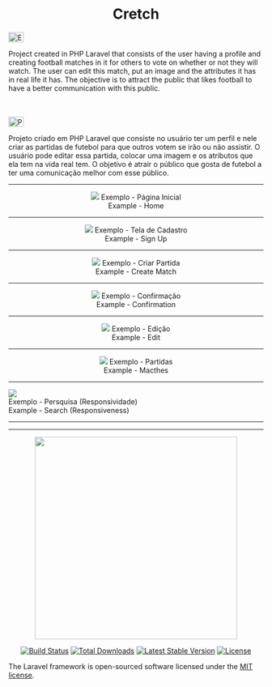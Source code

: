 <h1 align="center">Cretch</h1>
<img src="https://ak.picdn.net/shutterstock/videos/1022906356/thumb/1.jpg?ip=x480" height="20" width="30" style="max-width:100%;" title="English">
<p text-alingn="justify">Project created in PHP Laravel that consists of the user having a profile and creating football matches in it for others to vote on whether or not they will watch. The user can edit this match, put an image and the attributes it has in real life it has. The objective is to attract the public that likes football to have a better communication with this public.</p>
<br><br>
<img src="https://upload.wikimedia.org/wikipedia/commons/2/2d/Portugal_flag_300.png" height="20" width="30" style="max-width:100%;" title="Português">
<p text-alingn="justify">Projeto criado em PHP Laravel que consiste no usuário ter um perfil e nele criar as partidas de futebol para que outros votem se irão ou não assistir. O usuário pode editar essa partida, colocar uma imagem e os atributos que ela tem na vida real tem. O objetivo é atrair o público que gosta de futebol a ter uma comunicação melhor com esse público.</p>

<hr>
<div align="center">
<img src="https://user-images.githubusercontent.com/70069239/129370744-468a5ea3-c8a0-4ef0-ad32-eced85a0f12f.png"/>
<label>Exemplo - Página Inicial</label><br>
<label>Example - Home</label>
<hr>

<img src="https://user-images.githubusercontent.com/70069239/129371316-d3ffd51c-0e43-4a2f-b83b-acfef58c3fbf.png"/>
<label>Exemplo - Tela de Cadastro</label><br>
<label>Example - Sign Up</label>
<hr>

<img src="https://user-images.githubusercontent.com/70069239/129371598-0760cf8f-33de-4b69-8244-bbad63e286b7.png"/>
<label>Exemplo - Criar Partida</label><br>
<label>Example - Create Match</label>
<hr>

<img src="https://user-images.githubusercontent.com/70069239/129371452-d12326f3-b651-4d21-9c5c-48c0dcd9992f.png"/>
<label>Exemplo - Confirmação</label><br>
<label>Example - Confirmation</label>
<hr>

<img src="https://user-images.githubusercontent.com/70069239/129371685-b44e7e56-6638-4373-a525-a6a1a5e5833e.png"/>
<label>Exemplo - Edição</label><br>
<label>Example - Edit</label>
<hr>

<img src="https://user-images.githubusercontent.com/70069239/129371773-b5ffc721-4f25-46c0-b879-cefdb25c69b9.png"/>
<label>Exemplo - Partidas</label><br>
<label>Example - Macthes</label>
<hr>
</div>
    
<img src="https://user-images.githubusercontent.com/70069239/129371754-00e4f25d-1db5-4cc2-b3bc-14dd25bdae06.png"/><br>
<label>Exemplo - Persquisa (Responsividade)</label><br>
<label>Example - Search (Responsiveness)</label>
<hr>


<hr>
<p align="center"><a href="https://laravel.com" target="_blank"><img src="https://raw.githubusercontent.com/laravel/art/master/logo-lockup/5%20SVG/2%20CMYK/1%20Full%20Color/laravel-logolockup-cmyk-red.svg" width="400"></a></p>

<p align="center">
<a href="https://travis-ci.org/laravel/framework"><img src="https://travis-ci.org/laravel/framework.svg" alt="Build Status"></a>
<a href="https://packagist.org/packages/laravel/framework"><img src="https://img.shields.io/packagist/dt/laravel/framework" alt="Total Downloads"></a>
<a href="https://packagist.org/packages/laravel/framework"><img src="https://img.shields.io/packagist/v/laravel/framework" alt="Latest Stable Version"></a>
<a href="https://packagist.org/packages/laravel/framework"><img src="https://img.shields.io/packagist/l/laravel/framework" alt="License"></a>
</p>

The Laravel framework is open-sourced software licensed under the [MIT license](https://opensource.org/licenses/MIT).
